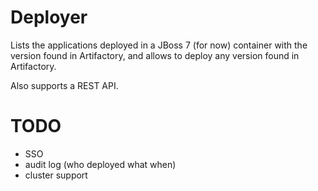 # Deployer

Lists the applications deployed in a JBoss 7 (for now) container with the version found in Artifactory, and allows to deploy any version found in Artifactory.

Also supports a REST API.

# TODO

* SSO
* audit log (who deployed what when)
* cluster support
